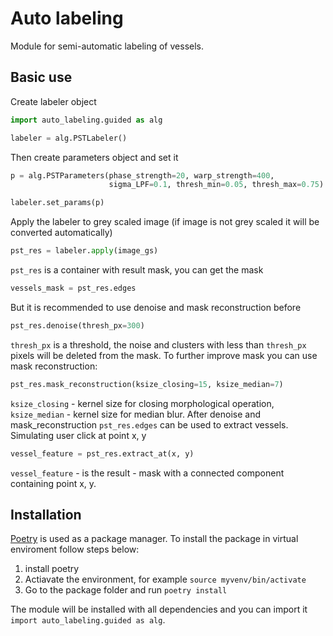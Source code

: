 # Auto labeling

Module for semi-automatic labeling of vessels.

## Basic use

Create labeler object

```python
import auto_labeling.guided as alg

labeler = alg.PSTLabeler()
```

Then create parameters object and set it

```python
p = alg.PSTParameters(phase_strength=20, warp_strength=400, 
                      sigma_LPF=0.1, thresh_min=0.05, thresh_max=0.75)

labeler.set_params(p)
```

Apply the labeler to grey scaled image (if image is not grey scaled it will be converted automatically)

```python
pst_res = labeler.apply(image_gs)
```

`pst_res` is a container with result mask, you can get the mask

```python
vessels_mask = pst_res.edges
```

But it is recommended to use denoise and mask reconstruction before

```python
pst_res.denoise(thresh_px=300)
```

`thresh_px` is a threshold, the noise and clusters with less than `thresh_px` pixels will be deleted from the mask.
To further improve mask you can use mask reconstruction:

```python
pst_res.mask_reconstruction(ksize_closing=15, ksize_median=7)
```

`ksize_closing` - kernel size for closing morphological operation, `ksize_median` - kernel size for median blur.
After denoise and mask_reconstruction `pst_res.edges` can be used to extract vessels. Simulating user click at point x, y

```python
vessel_feature = pst_res.extract_at(x, y)
```

`vessel_feature` - is the result - mask with a connected component containing point x, y.

## Installation

[Poetry](https://python-poetry.org/) is used as a package manager. To install the package in virtual enviroment follow steps below:

1. install poetry
2. Actiavate the environment, for example `source myvenv/bin/activate`
3. Go to the package folder and run `poetry install`

The module will be installed with all dependencies and you can import it `import auto_labeling.guided as alg`.
